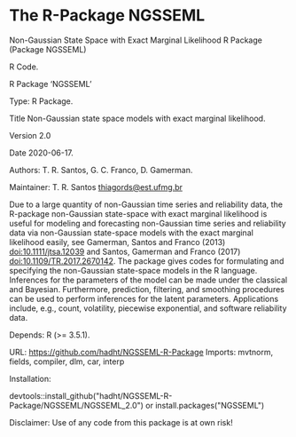 # The R-Package NGSSEML 

Non-Gaussian State Space with Exact Marginal Likelihood R Package (Package NGSSEML)

R Code.

R Package ‘NGSSEML’

Type: R Package.

Title Non-Gaussian state space models with exact marginal likelihood.

Version 2.0

Date 2020-06-17.

Authors: T. R. Santos, G. C. Franco, D. Gamerman.

Maintainer: T. R. Santos thiagords@est.ufmg.br

 Due to a large quantity of non-Gaussian time series and reliability data, the R-package non-Gaussian state-space with exact marginal likelihood is useful for modeling and forecasting non-Gaussian time series and reliability data via non-Gaussian state-space models with the exact marginal likelihood easily, see Gamerman, Santos and Franco (2013) <doi:10.1111/jtsa.12039> and Santos, Gamerman and Franco (2017) <doi:10.1109/TR.2017.2670142>. The package gives codes for formulating and specifying the non-Gaussian state-space models in the R language. Inferences for the parameters of the model can be made under the classical and Bayesian. Furthermore, prediction, filtering, and smoothing procedures can be used to perform inferences for the latent parameters. Applications include, e.g., count, volatility, piecewise exponential, and software reliability data.

Depends: R (>= 3.5.1).

URL: https://github.com/hadht/NGSSEML-R-Package
Imports: 
    mvtnorm,
    fields,
    compiler,
    dlm,
    car, interp

Installation: 

devtools::install_github("hadht/NGSSEML-R-Package/NGSSEML/NGSSEML_2.0")
or 
install.packages("NGSSEML")

Disclaimer: Use of any code from this package is at own risk!

